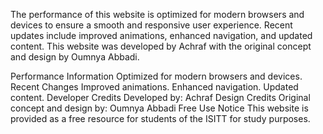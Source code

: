 The performance of this website is optimized for modern browsers and devices to ensure a smooth and responsive user experience. Recent updates include improved animations, enhanced navigation, and updated content. This website was developed by Achraf with the original concept and design by Oumnya Abbadi.

Performance Information
Optimized for modern browsers and devices.
Recent Changes
Improved animations.
Enhanced navigation.
Updated content.
Developer Credits
Developed by: Achraf
Design Credits
Original concept and design by: Oumnya Abbadi
Free Use Notice
This website is provided as a free resource for students of the ISITT for study purposes.
